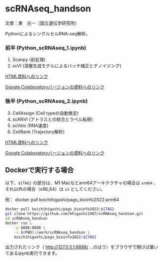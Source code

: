 # scRNAseq_handson

文責：東　光一（国立遺伝学研究所）

PythonによるシングルセルRNA-seq解析。

### 前半 (Python_scRNAseq_1.ipynb)

1. Scanpy (前処理)
2. scVI (深層生成モデルによるバッチ補正とデノイジング)

[HTML資料へのリンク](https://khigashi1987.github.io/scRNAseq_handson/Python_scRNAseq_1.html)

[Google Colaboratoryバージョンの資料へのリンク](https://colab.research.google.com/github/khigashi1987/scRNAseq_handson/blob/main/colab/Python_scRNAseq_1_Colab.ipynb)


### 後半 (Python_scRNAseq_2.ipynb)

3. CellAssign (Cell typeの自動推定)
4. scANVI (アトラスとの統合とラベル転移)
5. scVelo (RNA速度)
6. CellRank (Trajectory解析)

[HTML資料へのリンク](https://khigashi1987.github.io/scRNAseq_handson/Python_scRNAseq_2.html)

[Google Colaboratoryバージョンの資料へのリンク](https://colab.research.google.com/github/khigashi1987/scRNAseq_handson/blob/main/colab/Python_scRNAseq_2_Colab.ipynb)

## Dockerで実行する場合
以下、`${TAG}` の部分は、M1 Macなどarm64アーキテクチャの場合は `arm64` 、それ以外の場合（x86_64）は `v2` としてください。

例： docker pull koichihigashi/pags_bioinfo2022:arm64

```bash
docker pull koichihigashi/pags_bioinfo2022:${TAG}
git clone https://github.com/khigashi1987/scRNAseq_handson.git
cd scRNAseq_handson
docker run \
    -p 8888:8888 \
    -v $(PWD):/work/scRNAseq_handson \
    koichihigashi/pags_bioinfo2022:${TAG}
```
出力されたリンク（ http://127.0.0.1:8888/ ...のほう）をブラウザで開けば置いてあるipynb実行できます。